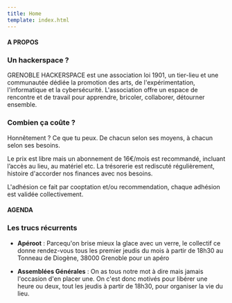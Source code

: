 ```yaml
---
title: Home
template: index.html
---
```


<h4 class="bg-2">A PROPOS</h4>

### Un hackerspace ?

GRENOBLE HACKERSPACE est une association loi 1901, un tier-lieu et une communautée dédiée la promotion des arts, de l'expérimentation, l'informatique et la cybersécurité. L'association offre un espace de rencontre et de travail pour apprendre, bricoler, collaborer, détourner ensemble.

### Combien ça coûte ?

Honnêtement ? Ce que tu peux. De chacun selon ses moyens, à chacun selon ses besoins.

Le prix est libre mais un abonnement de 16€/mois est recommandé, incluant l’accès au lieu, au matériel etc. La trésorerie est rediscuté régulièrement, histoire d'accorder nos finances avec nos besoins.

L'adhésion ce fait par cooptation et/ou recommendation, chaque adhésion est validée collectivement.

<h4 class="bg-2">AGENDA</h4>

### Les trucs récurrents

- **Apéroot** : Parcequ'on brise mieux la glace avec un verre, le collectif ce donne rendez-vous tous les premier jeudis du mois à partir de 18h30 au Tonneau de Diogène, 38000 Grenoble pour un apéro

- **Assemblées Générales** : On as tous notre mot à dire mais jamais l'occasion d'en placer une. On c'est donc motivés pour libérer une heure ou deux, tout les jeudis à partir de 18h30, pour organiser la vie du lieu. 
